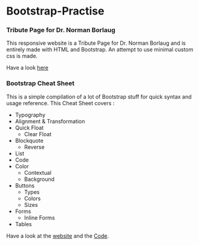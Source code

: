 # Bootstrap-Practise
### Tribute Page for Dr. Norman Borlaug

This responsive website is a Tribute Page for Dr. Norman Borlaug and is entirely made with HTML and Bootstrap. An attempt to use minimal custom css is made.

Have a look [here](https://ankushgarg1998.github.io/BootstrapPractise/TributePage/index.html)


### Bootstrap Cheat Sheet

This is a simple compilation of a lot of Bootstrap stuff for quick syntax and usage reference.
This Cheat Sheet covers :
- Typography
- Alignment & Transformation
- Quick Float
  - Clear Float
- Blockquote
  - Reverse
- List
- Code
- Color
  - Contextual
  - Background
- Buttons
  - Types
  - Colors
  - Sizes
- Forms
  - Inline Forms
- Tables

Have a look at the [website](https://ankushgarg1998.github.io/BootstrapPractise/Bootstrap-CheatSheet/index.html)
and the [Code](#).
